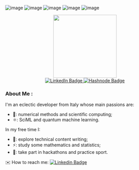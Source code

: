 
![image](https://github-profile-summary-cards.vercel.app/api/cards/profile-details?username=PietroZanotta&theme=nord_dark)
![image](https://github-profile-summary-cards.vercel.app/api/cards/repos-per-language?username=PietroZanotta&theme=nord_dark)
![image](https://github-profile-summary-cards.vercel.app/api/cards/most-commit-language?username=PietroZanotta&theme=nord_dark)
![image](https://github-profile-summary-cards.vercel.app/api/cards/stats?username=PietroZanotta&theme=nord_dark)
![image](https://github-profile-summary-cards.vercel.app/api/cards/productive-time?username=PietroZanotta&theme=nord_dark)

<div id="header" align="center">
  <img src="https://thumbs.gfycat.com/ColorlessBitesizedKob-size_restricted.gif" width="200"/>
  <div id="badges" align="center">
  <a href="https://www.linkedin.com/in/pietro-zanotta-62613125b">
    <img src="https://img.shields.io/badge/LinkedIn-blue?style=for-the-badge&logo=linkedin&logoColor=white" alt="LinkedIn Badge"/>
  </a>
  <a href="https://amm.zanotp.com/">
    <img src="https://img.shields.io/badge/Hashnode-2962FF?style=for-the-badge&logo=hashnode&logoColor=white" alt="Hashnode Badge"/>
  </a>
</div>
  <img src="https://komarev.com/ghpvc/?username=PietroZanotta&style=flat-square&color=blue" alt=""/>
</div>

### About Me :
I'm an eclectic developer from Italy whose main passions are:
- 🔭: numerical methods and scientific computing;
- ⚛️: SciML and quantum machine learning.

In my free time I:
- 🌱: explore technical content writing;
- ⚡: study some mathematics and statistics;
- 🥇: take part in hackathons and practice sport.

✉️ How to reach me: [![Linkedin Badge](https://img.shields.io/badge/-linkediln-blue?style=flat&logo=Linkedin&logoColor=white)](https://www.linkedin.com/in/pietro-zanotta-62613125b/)
